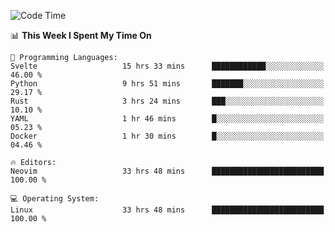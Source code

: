 <!-- [![Top Langs](https://github-readme-stats.vercel.app/api/top-langs/?username=gagahsyuja&theme=dracula&hide_border=true&border_radius=7)](https://github.com/anuraghazra/github-readme-stats) -->

<!--START_SECTION:waka-->
![Code Time](http://img.shields.io/badge/Code%20Time-1%2C049%20hrs%2012%20mins-blue)

📊 **This Week I Spent My Time On** 

```text
💬 Programming Languages: 
Svelte                   15 hrs 33 mins      ████████████░░░░░░░░░░░░░   46.00 % 
Python                   9 hrs 51 mins       ███████░░░░░░░░░░░░░░░░░░   29.17 % 
Rust                     3 hrs 24 mins       ███░░░░░░░░░░░░░░░░░░░░░░   10.10 % 
YAML                     1 hr 46 mins        █░░░░░░░░░░░░░░░░░░░░░░░░   05.23 % 
Docker                   1 hr 30 mins        █░░░░░░░░░░░░░░░░░░░░░░░░   04.46 % 

🔥 Editors: 
Neovim                   33 hrs 48 mins      █████████████████████████   100.00 % 

💻 Operating System: 
Linux                    33 hrs 48 mins      █████████████████████████   100.00 % 
```


<!--END_SECTION:waka-->
